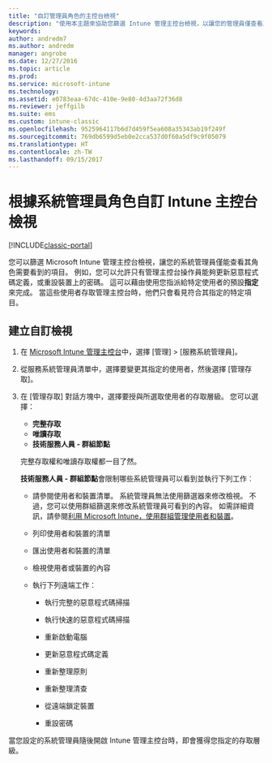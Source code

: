 ```yaml
---
title: "自訂管理員角色的主控台檢視"
description: "使用本主題來協助您篩選 Intune 管理主控台檢視，以讓您的管理員僅查看其角色所需的項目。"
keywords: 
author: andredm7
ms.author: andredm
manager: angrobe
ms.date: 12/27/2016
ms.topic: article
ms.prod: 
ms.service: microsoft-intune
ms.technology: 
ms.assetid: e0783eaa-67dc-410e-9e80-4d3aa72f36d8
ms.reviewer: jeffgilb
ms.suite: ems
ms.custom: intune-classic
ms.openlocfilehash: 9525964117b6d7d459f5ea608a35343ab19f249f
ms.sourcegitcommit: 769db6599d5eb0e2cca537d0f60a5df9c9f05079
ms.translationtype: HT
ms.contentlocale: zh-TW
ms.lasthandoff: 09/15/2017
---
```

# <a name="customize-intune-console-views-according-to-admin-roles"></a>根據系統管理員角色自訂 Intune 主控台檢視

[!INCLUDE[classic-portal](../includes/classic-portal.md)]

您可以篩選 Microsoft Intune 管理主控台檢視，讓您的系統管理員僅能查看其角色需要看到的項目。 例如，您可以允許只有管理主控台操作員能夠更新惡意程式碼定義，或重設裝置上的密碼。 這可以藉由使用您指派給特定使用者的預設**指定**來完成。 當這些使用者存取管理主控台時，他們只會看見符合其指定的特定項目。

## <a name="to-create-a-custom-view"></a>建立自訂檢視

1.  在 [Microsoft Intune 管理主控台](https://manage.microsoft.com)中，選擇 [管理] &gt; [服務系統管理員]。

2.  從服務系統管理員清單中，選擇要變更其指定的使用者，然後選擇 [管理存取]。

3.  在 [管理存取]  對話方塊中，選擇要授與所選取使用者的存取層級。 您可以選擇：

    -   **完整存取**
    -   **唯讀存取**
    -   **技術服務人員 - 群組節點**

    完整存取權和唯讀存取權都一目了然。 <!--- **Helpdesk - Groups Node** allows users to choose from one of the following designations that provide custom levels of access to the Intune admin console:--->

    **技術服務人員 - 群組節點**會限制哪些系統管理員可以看到並執行下列工作︰

    -   請參閱使用者和裝置清單。 系統管理員無法使用篩選器來修改檢視。 不過，您可以使用群組篩選來修改系統管理員可看到的內容。 如需詳細資訊，請參閱[利用 Microsoft Intune，使用群組管理使用者和裝置](use-groups-to-manage-users-and-devices-with-microsoft-intune.md)。

    -   列印使用者和裝置的清單

    -   匯出使用者和裝置的清單

    -   檢視使用者或裝置的內容

    -   執行下列遠端工作：

        -   執行完整的惡意程式碼掃描

        -   執行快速的惡意程式碼掃描

        -   重新啟動電腦

        -   更新惡意程式碼定義

        -   重新整理原則

        -   重新整理清查

        -   從遠端鎖定裝置

        -   重設密碼

當您設定的系統管理員隨後開啟 Intune 管理主控台時，即會獲得您指定的存取層級。

